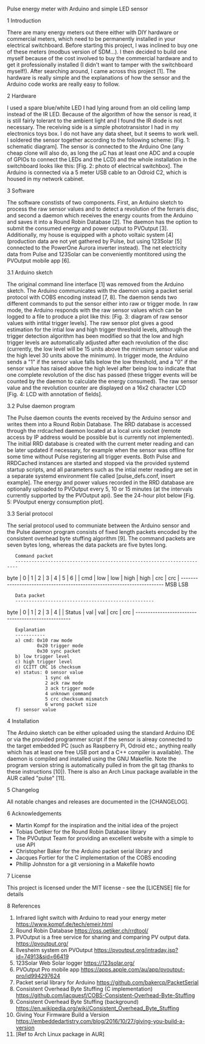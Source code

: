 Pulse energy meter with Arduino and simple LED sensor

1 Introduction

There are many energy meters out there either with DIY hardware or commercial meters, which need to be permanently installed in your electrical switchboard. Before starting this project, I was inclined to buy one of these meters (modbus version of SDM...). I then decided to build one myself because of the cost involved to buy the commercial hardware and to get it professionally installed (I didn't want to tamper with the switchboard myself!). After searching around, I came across this project [1]. The hardware is really simple and the explanations of how the sensor and the Arduino code works are really easy to follow.

2 Hardware

I used a spare blue/white LED I had lying around from an old ceiling lamp instead of the IR LED. Because of the algorithm of how the sensor is read, it is still fairly tolerant to the ambient light and I found the IR diode is not necessary. The receiving side is a simple phototransistor I had in my electronics toys box. I do not have any data sheet, but it seems to work well. I soldered the sensor together according to the following scheme: [Fig. 1: schematic diagram]. The sensor is connected to the Arduino One (any cheap clone will also do, as long the µC has at least one ADC and a couple of GPIOs to connect the LEDs and the LCD) and the whole installation in the switchboard looks like this: [Fig. 2: photo of electrical switchbox]. The Arduino is connected via a 5 meter USB cable to an Odroid C2, which is housed in my network cabinet.

3 Software

The software constists of two components. First, an Arduino sketch to process the raw sensor values and to detect a revolution of the ferraris disc, and second a daemon which receives the energy counts from the Arduino and saves it into a Round Robin Database [2]. The daemon has the option to submit the consumed energy and power output to PVOutput [3]. Additionally, my house is equipped with a photo voltaic system [4] (production data are not yet gathered by Pulse, but using 123Solar [5] connected to the PowerOne Aurora inverter instead). The net electricity data from Pulse and 123Solar can be conveniently montitored using the PVOutput mobile app [6].

3.1 Arduino sketch

The original command line interface [1] was removed from the Arduino sketch. The Arduino communicates with the daemon using a packet serial protocol with COBS encoding instead [7, 8]. The daemon sends two different commands to put the sensor either into raw or trigger mode. In raw mode, the Arduino responds with the raw sensor values which can be logged to a file to produce a plot like this: [Fig. 3: diagram of raw sensor values with intital trigger levels]. The raw sensor plot gives a good estimation for the intial low and high trigger threshold levels, although the trigger detection algorithm has been modified so that the low and high trigger levels are automatically adjusted after each revolution of the disc (currently, the low level will be 15 units above the minimum sensor value and the high level 30 units above the minimum). In trigger mode, the Arduino sends a "1" if the sensor value falls below the low threshold, and a "0" if the sensor value has raised above the high level after being low to indicate that one complete revolution of the disc has passed (these trigger events will be counted by the daemon to calculate the energy consumed). The raw sensor value and the revolution counter are displayed on a 16x2 character LCD [Fig. 4: LCD with annotation of fields].

3.2 Pulse daemon program

The Pulse daemon counts the events received by the Arduino sensor and writes them into a Round Robin Database. The RRD database is accessed through the rrdcached daemon located at a local unix socket (remote access by IP address would be possible but is currently not implemented). The initial RRD database is created with the current meter reading and can be later updated if necessary, for example when the sensor was offline for some time without Pulse registering all trigger events. Both Pulse and RRDCached instances are started and stopped via the provided systemd startup scripts, and all parameters such as the intial meter reading are set in a separate systemd environment file called [pulse_defs.conf, insert example]. The energy and power values recorded in the RRD database are optionally uploaded to PVOutput every 5, 10 or 15 minutes (at the intervals currently supported by the PVOutput api). See the 24-hour plot below [Fig. 5: PVoutput energy consumption plot].

3.3 Serial protocol

The serial protocol used to communiate between the Arduino sensor and the Pulse daemon program consists of fixed length packets encoded by the consistent overhead byte stuffing algorithm [9]. The command packets are seven bytes long, whereas the data packets are five bytes long.

       Command packet
       -----------------------------------------------------------------------
 byte  |    0    |    1    |    2    |    3    |    4    |    5    |    6    |
       |   cmd   |   low   |   low   |   high  |   high  |   crc   |   crc   |
       -----------------------------------------------------------------------
                     MSB       LSB

       Data packet
       ---------------------------------------------------
 byte  |    0    |    1    |    2    |    3    |    4    |
       | Status  |   val   |   val   |   crc   |   crc   |
       ---------------------------------------------------

       Explanation
       -----------
       a) cmd: 0x10 raw mode
               0x20 trigger mode
               0x30 sync packet
       b) low trigger level
       c) high trigger level
       d) CCITT CRC 16 checksum
       e) status: 0 sensor value
                  1 sync ok
                  2 ack raw mode 
                  3 ack trigger mode
                  4 unknown command
                  5 crc checksum mismatch
                  6 wrong packet size
       f) sensor value


4 Installation

The Arduino sketch can be either uploaded using the standard Arduino IDE or via the provided programmer script if the sensor is alreay connected to the target embedded PC (such as Raspberry Pi, Odroid etc.; anything really which has at least one free USB port and a C++ compiler is available). The daemon is compiled and installed using the GNU Makefile. Note the program version string is automatically pulled in from the git tag (thanks to these instructions [10]). There is also an Arch Linux package available in the AUR called "pulse" [11].

5 Changelog

All notable changes and releases are documented in the [CHANGELOG].

6 Acknowledgements

 - Martin Kompf for the inspiration and the initial idea of the project
 - Tobias Oetiker for the Round Robin Database library
 - The PVOutput Team for providing an excellent website with a simple to use API
 - Christopher Baker for the Arduino packet serial library and 
 - Jacques Fortier for the C implementation of the COBS encoding
 - Phillip Johnston for a git versioning in a Makefile howto

7 License

This project is licensed under the MIT license - see the [LICENSE] file for details

8 References

1.  Infrared light switch with Arduino to read your energy meter
    https://www.kompf.de/tech/emeir.html
2.  Round Robin Database
    https://oss.oetiker.ch/rrdtool/
3.  PVOutput is a free service for sharing and comparing PV output data.
    https://pvoutput.org/
4.  Ilvesheim system on PVOutput
    https://pvoutput.org/intraday.jsp?id=74913&sid=66419
5.  123Solar Web Solar logger
    https://123solar.org/
6.  PVOutput Pro mobile app
    https://apps.apple.com/au/app/pvoutput-pro/id994297624
7.  Packet serial library for Arduino
    https://github.com/bakercp/PacketSerial
8.  Consistent Overhead Byte Stuffing (C implementation)
    https://github.com/jacquesf/COBS-Consistent-Overhead-Byte-Stuffing
9.  Consistent Overhead Byte Stuffing (background)
    https://en.wikipedia.org/wiki/Consistent_Overhead_Byte_Stuffing
10. Giving Your Firmware Build a Version
    https://embeddedartistry.com/blog/2016/10/27/giving-you-build-a-version
11. [Ref to Arch Linux package in AUR]
